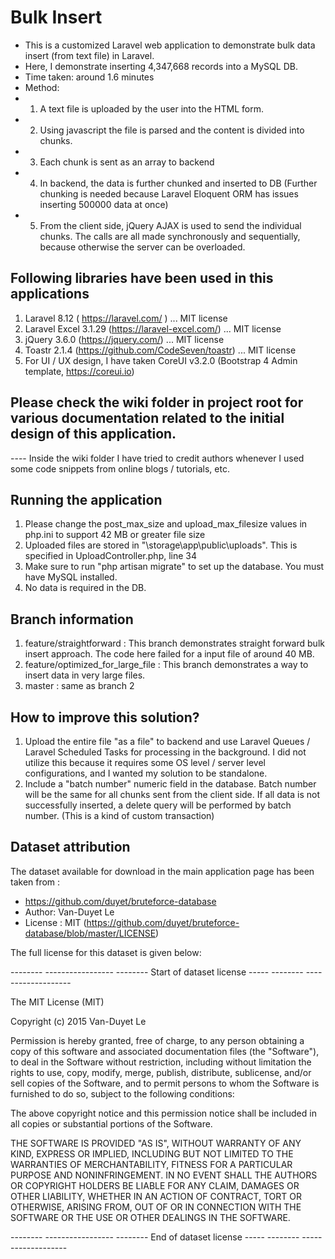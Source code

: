 # Bulk Insert

- This is a customized Laravel web application to demonstrate bulk data insert (from text file) in Laravel.
- Here, I demonstrate inserting 4,347,668 records into a MySQL DB.
- Time taken: around 1.6 minutes
- Method:
- 1. A text file is uploaded by the user into the HTML form.
- 2. Using javascript the file is parsed and the content is divided into chunks.
- 3. Each chunk is sent as an array to backend
- 4. In backend, the data is further chunked and inserted to DB (Further chunking is needed because Laravel Eloquent ORM has issues inserting 500000 data at once)
- 5. From the client side, jQuery AJAX is used to send the individual chunks. The calls are all made synchronously and sequentially, because otherwise the server can be overloaded.


## Following libraries have been used in this applications
1. Laravel 8.12 ( https://laravel.com/ ) ... MIT license
2. Laravel Excel 3.1.29 (https://laravel-excel.com/) ... MIT license
3. jQuery 3.6.0 (https://jquery.com/) ... MIT license
4. Toastr 2.1.4 (https://github.com/CodeSeven/toastr) ... MIT license
5. For UI / UX design, I have taken CoreUI v3.2.0 (Bootstrap 4 Admin template, https://coreui.io)


## Please check the wiki folder in project root for various documentation related to the initial design of this application.
---- Inside the wiki folder I have tried to credit authors whenever I used some code snippets from online blogs / tutorials, etc.


## Running the application
1. Please change the post_max_size and upload_max_filesize values in php.ini to support 42 MB or greater file size
2. Uploaded files are stored in "\storage\app\public\uploads". This is specified in UploadController.php, line 34
3. Make sure to run "php artisan migrate" to set up the database. You must have MySQL installed.
4. No data is required in the DB.


## Branch information
1. feature/straightforward : This branch demonstrates straight forward bulk insert approach. The code here failed for a input file of around 40 MB.
2. feature/optimized_for_large_file : This branch demonstrates a way to insert data in very large files.
3. master : same as branch 2


## How to improve this solution?
1. Upload the entire file "as a file" to backend and use Laravel Queues / Laravel Scheduled Tasks for processing in the background. I did not utilize this because it requires some OS level / server level configurations, and I wanted my solution to be standalone.
2. Include a "batch number" numeric field in the database. Batch number will be the same for all chunks sent from the client side. If all data is not successfully inserted, a delete query will be performed by batch number. (This is a kind of custom transaction)


## Dataset attribution
The dataset available for download in the main application page has been taken from :
- https://github.com/duyet/bruteforce-database
- Author: Van-Duyet Le
- License : MIT (https://github.com/duyet/bruteforce-database/blob/master/LICENSE)

The full license for this dataset is given below:

-------- ----------------- -------- Start of dataset license ----- -------- -------------------

The MIT License (MIT)

Copyright (c) 2015 Van-Duyet Le

Permission is hereby granted, free of charge, to any person obtaining a copy
of this software and associated documentation files (the "Software"), to deal
in the Software without restriction, including without limitation the rights
to use, copy, modify, merge, publish, distribute, sublicense, and/or sell
copies of the Software, and to permit persons to whom the Software is
furnished to do so, subject to the following conditions:

The above copyright notice and this permission notice shall be included in all
copies or substantial portions of the Software.

THE SOFTWARE IS PROVIDED "AS IS", WITHOUT WARRANTY OF ANY KIND, EXPRESS OR
IMPLIED, INCLUDING BUT NOT LIMITED TO THE WARRANTIES OF MERCHANTABILITY,
FITNESS FOR A PARTICULAR PURPOSE AND NONINFRINGEMENT. IN NO EVENT SHALL THE
AUTHORS OR COPYRIGHT HOLDERS BE LIABLE FOR ANY CLAIM, DAMAGES OR OTHER
LIABILITY, WHETHER IN AN ACTION OF CONTRACT, TORT OR OTHERWISE, ARISING FROM,
OUT OF OR IN CONNECTION WITH THE SOFTWARE OR THE USE OR OTHER DEALINGS IN THE
SOFTWARE.

-------- ----------------- -------- End of dataset license ----- -------- -------------------

